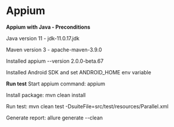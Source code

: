 # Appium
**Appium with Java - Preconditions**

Java version 11 - jdk-11.0.17.jdk

Maven version 3 - apache-maven-3.9.0

Installed appium --version 2.0.0-beta.67

Installed Android SDK and set ANDROID_HOME env variable

**Run test**
Start appium command: appium

Install package: mvn clean install

Run test: mvn clean test -DsuiteFile=src/test/resources/Parallel.xml

Generate report: allure generate --clean




